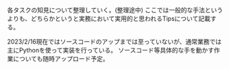 各タスクの知見について整理していく。(整理途中)
ここでは一般的な手法というよりも、どちらかというと実務において実用的と思われるTipsについて記載する。

2023/2/16現在ではソースコードのアップまでは至っていないが、通常業務では主にPythonを使って実装を行っている。
ソースコード等具体的な手を動かす作業についても随時アップロード予定。

